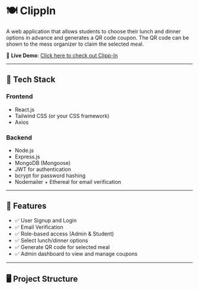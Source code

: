 # 🍽️ ClippIn


A web application that allows students to choose their lunch and dinner options in advance and generates a QR code coupon. The QR code can be shown to the mess organizer to claim the selected meal.


🚀 **Live Demo**: [Click here to check out Clipp-In](https://vercel.com/asmit-umraos-projects/clipp-in/4Ybr7AriX3zi4z7L17XKhFuvZwGv)

---

## 🧰 Tech Stack

### Frontend
- React.js
- Tailwind CSS (or your CSS framework)
- Axios

### Backend
- Node.js
- Express.js
- MongoDB (Mongoose)
- JWT for authentication
- bcrypt for password hashing
- Nodemailer + Ethereal for email verification

---

## 🚀 Features

- ✅ User Signup and Login
- ✅ Email Verification
- ✅ Role-based access (Admin & Student)
- ✅ Select lunch/dinner options
- ✅ Generate QR code for selected meal
- ✅ Admin dashboard to view and manage coupons

---


## 🖥️ Project Structure

